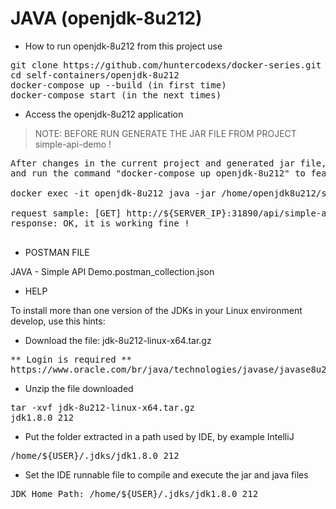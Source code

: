 
# JAVA (openjdk-8u212)

- How to run openjdk-8u212 from this project use

<pre>
git clone https://github.com/huntercodexs/docker-series.git .
cd self-containers/openjdk-8u212
docker-compose up --build (in first time)
docker-compose start (in the next times)
</pre>

- Access the openjdk-8u212 application 

> NOTE: BEFORE RUN GENERATE THE JAR FILE FROM PROJECT simple-api-demo !

<pre>
After changes in the current project and generated jar file, copy it into docker container openjdk-8u212
and run the command "docker-compose up openjdk-8u212" to feature update or execute directly command as

docker exec -it openjdk-8u212 java -jar /home/openjdk8u212/simple-api-demo/SIMPLE-API-DEMO-22.01.1-SNAPSHOT.jar

request sample: [GET] http://${SERVER_IP}:31890/api/simple-api-demo
response: OK, it is working fine !

</pre>

- POSTMAN FILE

JAVA - Simple API Demo.postman_collection.json

- HELP

To install more than one version of the JDKs in your Linux environment develop, use this hints:

- Download the file: jdk-8u212-linux-x64.tar.gz
<pre>
** Login is required **
https://www.oracle.com/br/java/technologies/javase/javase8u211-later-archive-downloads.html
</pre>

- Unzip the file downloaded
<pre>
tar -xvf jdk-8u212-linux-x64.tar.gz
jdk1.8.0_212
</pre>

- Put the folder extracted in a path used by IDE, by example IntelliJ
<pre>
/home/${USER}/.jdks/jdk1.8.0_212
</pre>

- Set the IDE runnable file to compile and execute the jar and java files
<pre>
JDK Home Path: /home/${USER}/.jdks/jdk1.8.0_212
</pre>

